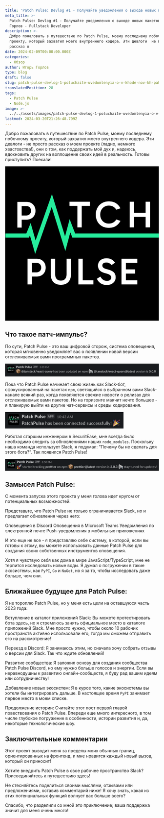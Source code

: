```yaml
---
title: 'Patch Pulse: Devlog #1 - Получайте уведомления о выходе новых пакетов'
meta_title: >-
  Patch Pulse: Devlog #1 - Получайте уведомления о выходе новых пакетов | Игорь
  Горлов - Fullstack Developer
description: >-
  Добро пожаловать в путешествие по Patch Pulse, моему последнему побочному
  проекту, который захватил моего внутреннего кодера. Эти девлоги  не просто
  рассказ о
date: 2024-02-09T00:00:00.000Z
categories:
  - Обзор
author: Игорь Горлов
type: blog
draft: false
slug: patch-pulse-devlog-1-poluchaite-uvedomlenyia-o-v-khode-nov-kh-paketov
translatedPosition: 28
tags:
  - Patch Pulse
  - Node.js
image: >-
  ../../assets/images/patch-pulse-devlog-1-poluchaite-uvedomlenyia-o-v-khode-nov-kh-paketov-Feb-09-2024.avif
lastmod: 2024-03-20T21:26:48.799Z
---
```


Добро пожаловать в путешествие по Patch Pulse, моему последнему побочному проекту, который захватил моего внутреннего кодера. Эти девлоги - не просто рассказ о моем проекте (ладно, немного хвастовства!), они о том, как поддержать мой дух и, надеюсь, вдохновить других на воплощение своих идей в реальность. Готовы приступить? Поехали!

![Patch Pulse Logo](../../assets/images/j4mfhu8amv382wyc0y98.png)

## Что такое патч-импульс?

По сути, Patch Pulse - это ваш цифровой сторож, система оповещения, которая мгновенно уведомляет вас о появлении новой версии отслеживаемых вами программных пакетов.

![Снимок экрана, показывающий уведомление Patch Pulse в канале Slack](../../assets/images/lecswchj4zd7iwf6398b.png)

Пока что Patch Pulse начинает свою жизнь как Slack-бот, сфокусированный на пакетах `npm`, светящийся в выбранном вами Slack-канале всякий раз, когда появляются свежие новости о релизах для отслеживаемых вами пакетов. Но на горизонте маячит нечто большее - я планирую выйти на другие чат-сервисы и среды кодирования.

![Скриншот, показывающий сообщение Patch Pulse в канале Slack об успешной настройке бота](../../assets/images/b97b0gum0qpwis2fbjj1.png)

Работая старшим инженером в SecuritEase, мне всегда было необходимо следить за обновлениями наших `node_modules`. Поскольку наша команда использует Slack, я подумал: ”Почему бы не сделать для этого бота?”. Так появился Patch Pulse!

![Снимок экрана, показывающий сообщение Patch Pulse в канале Slack, подтверждающее, что новый пакет отслеживается](../../assets/images/l4sibmtno1ww93g5scw3.png)

## Замысел Patch Pulse:

С момента запуска этого проекта у меня голова идет кругом от потенциальных возможностей.

Представьте, что Patch Pulse не только ограничивается Slack, но и предлагает обновления через него:

Оповещения в Discord Оповещения в Microsoft Teams Уведомления по электронной почте Push-уведомления в мобильных приложениях

И это еще не все - я представляю себе систему, в которой, если вы готовы к этому, вы можете использовать данные Patch Pulse для создания своих собственных инструментов оповещения.

Хотя я чувствую себя как дома в мире JavaScript/TypeScript, мне не терпится исследовать новые воды. Я думал о погружении в такие экосистемы, как `PyPI`, `Go` и `NuGet`, но я за то, чтобы исследовать даже больше, чем они.

## Ближайшее будущее для Patch Pulse:

Я не тороплю Patch Pulse, но у меня есть цели на оставшуюся часть 2023 года:

Вступление в каталог приложений Slack: Вы можете протестировать бота здесь, но я стремлюсь занять официальное место в каталоге приложений Slack. Мне просто нужно, чтобы около 10 рабочих пространств активно использовали его, тогда мы сможем отправить его на рассмотрение!

Переезд в Discord: Я занимаюсь этим, но сначала хочу собрать отзывы о версии для Slack. Так что ждите обновлений!

Развитие сообщества: Я заложил основу для создания сообщества Patch Pulse Discord, но ему нужно больше голосов и энергии. Если вы неравнодушны к развитию онлайн-сообществ, я буду рад вашим идеям или сотрудничеству!

Добавление новых экосистем: Я в курсе того, какие экосистемы вы хотели бы интегрировать дальше. В настоящее время `PyPI` занимает первое место в моем списке.

Продолжение истории: Считайте этот пост первой главой повествования о Patch Pulse. Впереди еще много интересного, в том числе глубокое погружение в особенности, истории развития и, да, некоторые технологические шоу.

## Заключительные комментарии

Этот проект выводит меня за пределы моих обычных границ, ориентированных на фронтенд, и мне нравится каждый новый вызов, который он приносит!

Хотите внедрить Patch Pulse в свое рабочее пространство Slack? Присоединяйтесь к путешествию здесь!

Не стесняйтесь поделиться своими мыслями, отзывами или предложениями, оставив комментарий ниже! Я хочу знать, какая из этих потенциальных функций волнует вас больше всего?

Спасибо, что разделили со мной это приключение; ваша поддержка значит для меня очень много!
